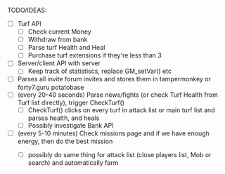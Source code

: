
TODO/IDEAS:

- [ ] Turf API
   - [ ] Check current Money
   - [ ] Withdraw from bank
   - [ ] Parse turf Health and Heal
   - [ ] Purchase turf extensions if they're less than 3
- [ ] Server/client API with server
   - [ ] Keep track of statistiscs, replace GM_setVar() etc
- [ ] Parses all invite forum invites and stores them in tampermonkey or forty7.guru potatobase
- [ ] (every 20-40 seconds) Parse news/fights (or check Turf Health from Turf list directly), trigger CheckTurf()
   - [ ] CheckTurf() clicks on every turf in attack list or main  turf list and parses health, and heals
   - [ ] Possibly investigate Bank API
- [ ] (every 5-10 minutes) Check missions page and if we have enough energy, then do the best mission
   - [ ] possibly do same thing for attack list (close players list, Mob or search) and automatically farm

